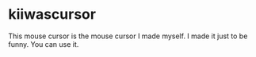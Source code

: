 # kiiwascursor
 This mouse cursor is the mouse cursor I made myself. I made it just to be funny. You can use it.
